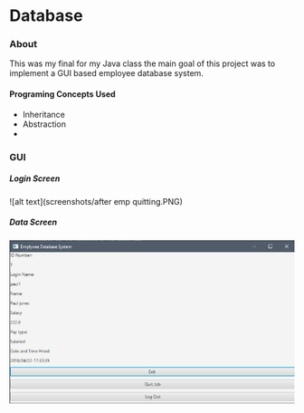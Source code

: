 # Database

### About 
This was my final for my Java class the main goal of this project was to implement a GUI based employee database system. 

#### Programing Concepts Used
* Inheritance
* Abstraction
* 


### GUI
##### Login Screen
![alt text](screenshots/after emp quitting.PNG)
##### Data Screen
![alt text](screenshots/empscene.PNG)

